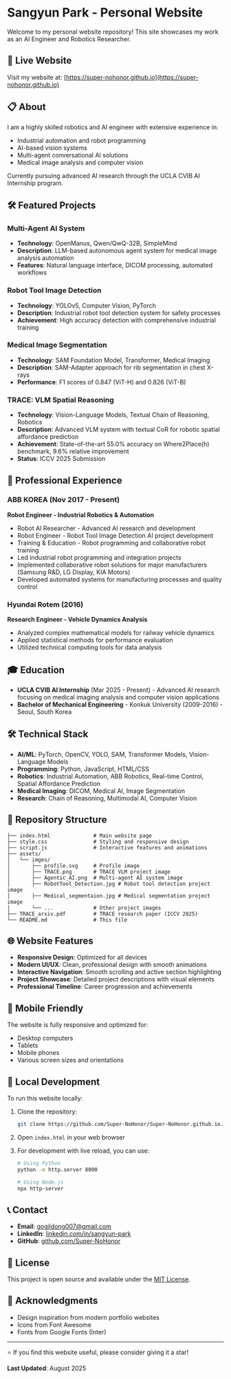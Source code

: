 # Sangyun Park - Personal Website

Welcome to my personal website repository! This site showcases my work as an AI Engineer and Robotics Researcher.

## 🚀 Live Website

Visit my website at: [https://super-nohonor.github.io](https://super-nohonor.github.io)

## 📋 About

I am a highly skilled robotics and AI engineer with extensive experience in:
- Industrial automation and robot programming
- AI-based vision systems
- Multi-agent conversational AI solutions
- Medical image analysis and computer vision

Currently pursuing advanced AI research through the UCLA CVIB AI Internship program.

## 🛠️ Featured Projects

### Multi-Agent AI System
- **Technology**: OpenManus, Qwen/QwQ-32B, SimpleMind
- **Description**: LLM-based autonomous agent system for medical image analysis automation
- **Features**: Natural language interface, DICOM processing, automated workflows

### Robot Tool Image Detection
- **Technology**: YOLOv5, Computer Vision, PyTorch
- **Description**: Industrial robot tool detection system for safety processes
- **Achievement**: High accuracy detection with comprehensive industrial training

### Medical Image Segmentation
- **Technology**: SAM Foundation Model, Transformer, Medical Imaging
- **Description**: SAM-Adapter approach for rib segmentation in chest X-rays
- **Performance**: F1 scores of 0.847 (ViT-H) and 0.826 (ViT-B)

### TRACE: VLM Spatial Reasoning
- **Technology**: Vision-Language Models, Textual Chain of Reasoning, Robotics
- **Description**: Advanced VLM system with textual CoR for robotic spatial affordance prediction
- **Achievement**: State-of-the-art 55.0% accuracy on Where2Place(h) benchmark, 9.6% relative improvement
- **Status**: ICCV 2025 Submission

## 💼 Professional Experience

### ABB KOREA (Nov 2017 - Present)
**Robot Engineer - Industrial Robotics & Automation**
- Robot AI Researcher - Advanced AI research and development
- Robot Engineer - Robot Tool Image Detection AI project development  
- Training & Education - Robot programming and collaborative robot training
- Led industrial robot programming and integration projects
- Implemented collaborative robot solutions for major manufacturers (Samsung R&D, LG Display, KIA Motors)
- Developed automated systems for manufacturing processes and quality control

### Hyundai Rotem (2016)
**Research Engineer - Vehicle Dynamics Analysis**
- Analyzed complex mathematical models for railway vehicle dynamics
- Applied statistical methods for performance evaluation
- Utilized technical computing tools for data analysis

## 🎓 Education

- **UCLA CVIB AI Internship** (Mar 2025 - Present) - Advanced AI research focusing on medical imaging analysis and computer vision applications
- **Bachelor of Mechanical Engineering** - Konkuk University (2009-2016) - Seoul, South Korea

## 🛠️ Technical Stack

- **AI/ML**: PyTorch, OpenCV, YOLO, SAM, Transformer Models, Vision-Language Models
- **Programming**: Python, JavaScript, HTML/CSS
- **Robotics**: Industrial Automation, ABB Robotics, Real-time Control, Spatial Affordance Prediction
- **Medical Imaging**: DICOM, Medical AI, Image Segmentation
- **Research**: Chain of Reasoning, Multimodal AI, Computer Vision

## 📁 Repository Structure

```
├── index.html              # Main website page
├── style.css               # Styling and responsive design
├── script.js               # Interactive features and animations
├── assets/
│   └── imges/
│       ├── profile.svg     # Profile image
│       ├── TRACE.png       # TRACE VLM project image
│       ├── Agentic_AI.png  # Multi-agent AI system image
│       ├── RobotTool_Detection.jpg # Robot tool detection project image
│       ├── Medical_segmentaion.jpg # Medical segmentation project image
│       └── ...             # Other project images
├── TRACE_arxiv.pdf         # TRACE research paper (ICCV 2025)
└── README.md               # This file
```

## 🌐 Website Features

- **Responsive Design**: Optimized for all devices
- **Modern UI/UX**: Clean, professional design with smooth animations
- **Interactive Navigation**: Smooth scrolling and active section highlighting
- **Project Showcase**: Detailed project descriptions with visual elements
- **Professional Timeline**: Career progression and achievements

## 📱 Mobile Friendly

The website is fully responsive and optimized for:
- Desktop computers
- Tablets
- Mobile phones
- Various screen sizes and orientations

## 🔧 Local Development

To run this website locally:

1. Clone the repository:
   ```bash
   git clone https://github.com/Super-NoHonor/Super-NoHonor.github.io.git
   ```

2. Open `index.html` in your web browser

3. For development with live reload, you can use:
   ```bash
   # Using Python
   python -m http.server 8000
   
   # Using Node.js
   npx http-server
   ```

## 📞 Contact

- **Email**: gogildong007@gmail.com
- **LinkedIn**: [linkedin.com/in/sangyun-park](https://linkedin.com/in/sangyun-park)
- **GitHub**: [github.com/Super-NoHonor](https://github.com/Super-NoHonor)

## 📄 License

This project is open source and available under the [MIT License](LICENSE).

## 🙏 Acknowledgments

- Design inspiration from modern portfolio websites
- Icons from Font Awesome
- Fonts from Google Fonts (Inter)

---

⭐ If you find this website useful, please consider giving it a star!

**Last Updated**: August 2025
